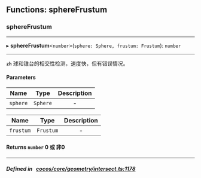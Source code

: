 ## Functions: sphereFrustum

### sphereFrustum


___
▸ **sphereFrustum**<`number`\>(`sphere: Sphere, frustum: Frustum`): `number`
___



**`zh`** 
球和锥台的相交性检测，速度快，但有错误情况。



#### Parameters

| Name | Type | Description |
| :------: | :------: | :------: |
| `sphere` | `Sphere` | - |

| Name | Type | Description |
| :------: | :------: | :------: |
| `frustum` | `Frustum` | - |


#### Returns `number` 0 或 非0

___


##### Defined in &nbsp;   [cocos/core/geometry/intersect.ts:1178](https://github.com/cocos-creator/engine/blob/c7bf6b8a9/cocos/core/geometry/intersect.ts#L1178)&nbsp;
